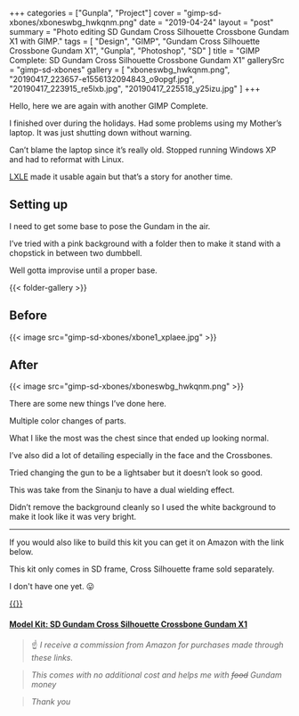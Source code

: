 +++
categories = ["Gunpla", "Project"]
cover = "gimp-sd-xbones/xboneswbg_hwkqnm.png"
date = "2019-04-24"
layout = "post"
summary = "Photo editing SD Gundam Cross Silhouette Crossbone Gundam X1 with GIMP."
tags = [
  "Design",
  "GIMP",
  "Gundam Cross Silhouette Crossbone Gundam X1",
  "Gunpla",
  "Photoshop",
  "SD"
]
title = "GIMP Complete: SD Gundam Cross Silhouette Crossbone Gundam X1"
gallerySrc = "gimp-sd-xbones" 
gallery = [
  "xboneswbg_hwkqnm.png",
  "20190417_223657-e1556132094843_o9opgf.jpg",
  "20190417_223915_re5lxb.jpg",
  "20190417_225518_y25izu.jpg"
]
+++

Hello, here we are again with another GIMP Complete.

I finished over during the holidays. Had some problems using my Mother’s laptop. It was just shutting down without warning.

Can’t blame the laptop since it’s really old. Stopped running Windows XP and had to reformat with Linux.

[LXLE](http://www.lxle.net/) made it usable again but that’s a story for another time.

## Setting up
I need to get some base to pose the Gundam in the air.

I’ve tried with a pink background with a folder then to make it stand with a chopstick in between two dumbbell.

Well gotta improvise until a proper base.

{{< folder-gallery >}}

## Before

{{< image src="gimp-sd-xbones/xbone1_xplaee.jpg" >}}

## After

{{< image src="gimp-sd-xbones/xboneswbg_hwkqnm.png" >}}

There are some new things I’ve done here.

Multiple color changes of parts.

What I like the most was the chest since that ended up looking normal.

I’ve also did a lot of detailing especially in the face and the Crossbones.

Tried changing the gun to be a lightsaber but it doesn’t look so good.

This was take from the Sinanju to have a dual wielding effect.

Didn’t remove the background cleanly so I used the white background to make it look like it was very bright.

---

If you would also like to build this kit you can get it on Amazon with the link below.

This kit only comes in SD frame, Cross Silhouette frame sold separately.

I don't have one yet. :stuck_out_tongue:

[{{<tinyImage src="affiliates/sdcrossbones_ir20cq.jpg">}}](https://amzn.to/2HIDf0K)

#### [Model Kit: SD Gundam Cross Silhouette Crossbone Gundam X1](https://amzn.to/2HIDf0K)

>:point_up: *I receive a commission from Amazon for purchases made through these links.*

>*This comes with no additional cost and helps me with ~~food~~ Gundam money*

>*Thank you*

